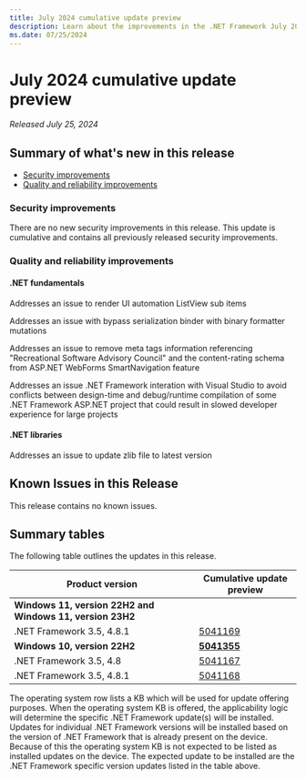 ```yaml
---
title: July 2024 cumulative update preview
description: Learn about the improvements in the .NET Framework July 2024 cumulative update preview.
ms.date: 07/25/2024
---
```

# July 2024 cumulative update preview

_Released July 25, 2024_

## Summary of what's new in this release

- [Security improvements](#security-improvements)
- [Quality and reliability improvements](#quality-and-reliability-improvements)

### Security improvements

There are no new security improvements in this release. This update is cumulative and contains all previously released security improvements.

### Quality and reliability improvements

#### .NET fundamentals

Addresses an issue to render UI automation ListView sub items

Addresses an issue with bypass serialization binder with binary formatter mutations

Addresses an issue to remove meta tags information referencing "Recreational Software Advisory Council" and the content-rating schema from ASP.NET WebForms SmartNavigation feature

Addresses an issue .NET Framework interation with Visual Studio to avoid conflicts between design-time and debug/runtime compilation of some .NET Framework ASP.NET project that could result in slowed developer experience for large projects

#### .NET libraries

Addresses an issue to update zlib file to latest version

## Known Issues in this Release

This release contains no known issues.

## Summary tables

The following table outlines the updates in this release.

| Product version | Cumulative update preview |
| --- | --- |
| **Windows 11, version 22H2 and Windows 11, version 23H2** | |
| .NET Framework 3.5, 4.8.1 | [5041169](https://support.microsoft.com/kb/5041169) |
| **Windows 10, version 22H2** | **[5041355](https://support.microsoft.com/kb/5041355)** |
| .NET Framework 3.5, 4.8 | [5041167](https://support.microsoft.com/kb/5041167) |
| .NET Framework 3.5, 4.8.1 | [5041168](https://support.microsoft.com/kb/5041168) |

The operating system row lists a KB which will be used for update offering purposes. When the operating system KB is offered, the applicability logic will determine the specific .NET Framework update(s) will be installed. Updates for individual .NET Framework versions will be installed based on the version of .NET Framework that is already present on the device. Because of this the operating system KB is not expected to be listed as installed updates on the device. The expected update to be installed are the .NET Framework specific version updates listed in the table above.
